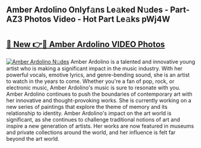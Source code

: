 ## Amber Ardolino Onlyf𝚊ns Le𝚊ked N𝚞des - Part-AZ3 Photos Video - Hot Part Le𝚊ks pWj4W

# <h2><a href="http://ac4569.deff.icu/?id=Amber+Ardolino">🔗 New 👉🔴 Amber Ardolino VIDEO Photos</a></h2>

[![Amber Ardolino N𝚞des](https://i.imgur.com/rIISA9y.gif)](http://ac4569.deff.icu/?id=Amber+Ardolino)
Amber Ardolino is a talented and innovative young artist who is making a significant impact in the music industry. With her powerful vocals, emotive lyrics, and genre-bending sound, she is an artist to watch in the years to come. Whether you're a fan of pop, rock, or electronic music, Amber Ardolino's music is sure to resonate with you. Amber Ardolino continues to push the boundaries of contemporary art with her innovative and thought-provoking works. She is currently working on a new series of paintings that explore the theme of memory and its relationship to identity. Amber Ardolino's impact on the art world is significant, as she continues to challenge traditional notions of art and inspire a new generation of artists. Her works are now featured in museums and private collections around the world, and her influence is felt far beyond the art world.
